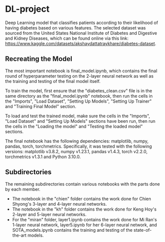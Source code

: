 # DL-project

Deep Learning model that classifies patients according to their likelihood of having diabetes based on various features. The selected dataset was sourced from the United States National Institute of Diabetes and Digestive and Kidney Diseases, which can be found online via this link: https://www.kaggle.com/datasets/akshaydattatraykhare/diabetes-dataset.

## Recreating the Model

The most important notebook is final_model.ipynb, which contains the final round of hyperparameter testing on the 2-layer neural network as well as the training and testing of the final model itself.

To train the model, first ensure that the "diabetes_clean.csv" file is in the same directory as the "final_model.ipynb" notebook, then run the cells in the "Imports", "Load Dataset", "Setting Up Models", "Setting Up Trainer" and "Training Final Model" section.  

To load and test the trained model, make sure the cells in the "Imports", "Load Dataset" and "Setting Up Models" sections have been run, then run the cells in the "Loading the model" and "Testing the loaded model" sections. 

The final notebook has the following dependencies: matplotlib, numpy, pandas, torch, torchmetrics. Specifically, it was tested with the following versions: matplotlib v3.8.2, numpy v1.23.1, pandas v1.4.3, torch v2.2.0, torchmetrics v1.3.1 and Python 3.10.0. 

## Subdirectories

The remaining subdirectories contain various notebooks with the parts done by each member.
- The notebook in the "chien" folder contains the work done for Chien Shyong's 3-layer and 4-layer neural networks.
- The notebook in the "kh" folder contains the work done for Keng Hoy's 2-layer and 5-layer neural networks.
- For the "miran" folder, layer1.ipynb contains the work done for Mi Ran's 1-layer neural network, layer5.ipynb for her 6-layer neural network, and SOTA_models.ipynb contains the training and testing of the state-of-the-art models. 
